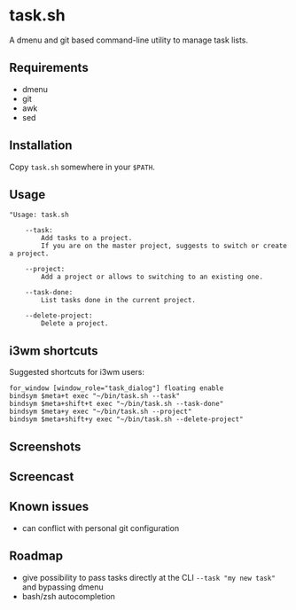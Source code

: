 # task.sh

A dmenu and git based command-line utility to manage task lists.

## Requirements

- dmenu
- git
- awk
- sed

## Installation

Copy `task.sh` somewhere in your `$PATH`.

## Usage

```
"Usage: task.sh

    --task: 
        Add tasks to a project.
        If you are on the master project, suggests to switch or create a project.

    --project: 
        Add a project or allows to switching to an existing one.

    --task-done:
        List tasks done in the current project.

    --delete-project:
        Delete a project.
```

## i3wm shortcuts

Suggested shortcuts for i3wm users:

```
for_window [window_role="task_dialog"] floating enable
bindsym $meta+t exec "~/bin/task.sh --task"
bindsym $meta+shift+t exec "~/bin/task.sh --task-done"
bindsym $meta+y exec "~/bin/task.sh --project"
bindsym $meta+shift+y exec "~/bin/task.sh --delete-project"
```

## Screenshots

## Screencast

## Known issues

- can conflict with personal git configuration

## Roadmap

- give possibility to pass tasks directly at the CLI `--task "my new task"` and bypassing dmenu
- bash/zsh autocompletion
